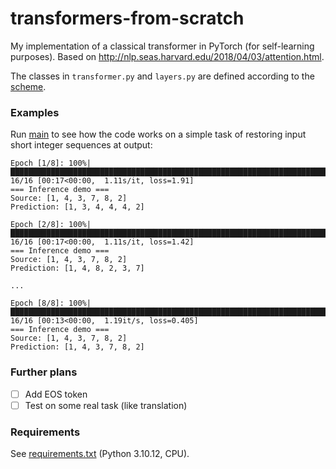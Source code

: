 # transformers-from-scratch

My implementation of a classical transformer in PyTorch (for self-learning purposes). 
Based on http://nlp.seas.harvard.edu/2018/04/03/attention.html.

The classes in `transformer.py` and `layers.py` are defined according to the 
[scheme](./architecture.png).

### Examples

Run [main](./main.py) to see how the code works on a simple task of restoring
input short integer sequences at output:

```
Epoch [1/8]: 100%|███████████████████████████████████████████████████████████████████████████████████████████████████████████████████████████████| 16/16 [00:17<00:00,  1.11s/it, loss=1.91]
=== Inference demo ===
Source: [1, 4, 3, 7, 8, 2]
Prediction: [1, 3, 4, 4, 4, 2]

Epoch [2/8]: 100%|███████████████████████████████████████████████████████████████████████████████████████████████████████████████████████████████| 16/16 [00:17<00:00,  1.11s/it, loss=1.42]
=== Inference demo ===
Source: [1, 4, 3, 7, 8, 2]
Prediction: [1, 4, 8, 2, 3, 7]

...

Epoch [8/8]: 100%|██████████████████████████████████████████████████████████████████████████████████████████████████████████████████████████████| 16/16 [00:13<00:00,  1.19it/s, loss=0.405]
=== Inference demo ===
Source: [1, 4, 3, 7, 8, 2]
Prediction: [1, 4, 3, 7, 8, 2]
```

### Further plans

- [ ] Add EOS token
- [ ] Test on some real task (like translation)

### Requirements

See [requirements.txt](./requirements.txt) (Python 3.10.12, CPU).

